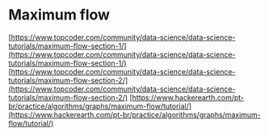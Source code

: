 # Maximum flow

[https://www.topcoder.com/community/data-science/data-science-tutorials/maximum-flow-section-1/](https://www.topcoder.com/community/data-science/data-science-tutorials/maximum-flow-section-1/)
[https://www.topcoder.com/community/data-science/data-science-tutorials/maximum-flow-section-2/](https://www.topcoder.com/community/data-science/data-science-tutorials/maximum-flow-section-2/)
[https://www.hackerearth.com/pt-br/practice/algorithms/graphs/maximum-flow/tutorial/](https://www.hackerearth.com/pt-br/practice/algorithms/graphs/maximum-flow/tutorial/)
